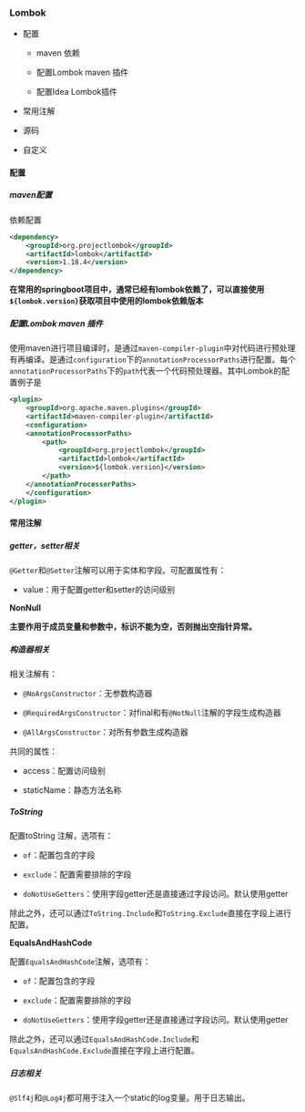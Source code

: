 ### Lombok

- 配置
  
  - maven 依赖
  
  - 配置Lombok maven 插件
  
  - 配置Idea Lombok插件

- 常用注解

- 源码

- 自定义

#### 配置

##### maven配置

依赖配置

```xml
<dependency>
    <groupId>org.projectlombok</groupId>
    <artifactId>lombok</artifactId>
    <version>1.18.4</version>
</dependency>
```

**在常用的springboot项目中，通常已经有lombok依赖了，可以直接使用`${lombok.version}`获取项目中使用的lombok依赖版本**

##### 配置Lombok maven 插件

使用maven进行项目编译时，是通过`maven-compiler-plugin`中对代码进行预处理有再编译。是通过`configuration`下的`annotationProcessorPaths`进行配置。每个`annotationProcessorPaths`下的`path`代表一个代码预处理器。其中Lombok的配置例子是

```xml
<plugin>
    <groupId>org.apache.maven.plugins</groupId>
    <artifactId>maven-compiler-plugin</artifactId>
    <configuration>
    <annotationProcessorPaths>
        <path>
            <groupId>org.projectlombok</groupId>
            <artifactId>lombok</artifactId>
            <version>${lombok.version}</version>
        </path>
    </annotationProcessorPaths>
    </configuration>
</plugin>
```

#### 常用注解

##### getter，setter相关

`@Getter`和`@Setter`注解可以用于实体和字段。可配置属性有：

- value：用于配置getter和setter的访问级别

**NonNull**

**主要作用于成员变量和参数中，标识不能为空，否则抛出空指针异常。**

##### 构造器相关

相关注解有：

- `@NoArgsConstructor`：无参数构造器

- `@RequiredArgsConstructor`：对final和有`@NotNull`注解的字段生成构造器

- `@AllArgsConstructor`：对所有参数生成构造器

共同的属性：

- access：配置访问级别

- staticName：静态方法名称

##### **ToString**

配置toString 注解，选项有：

- `of`：配置包含的字段

- `exclude`：配置需要排除的字段

- `doNotUseGetters`：使用字段getter还是直接通过字段访问。默认使用getter

除此之外，还可以通过`ToString.Include`和`ToString.Exclude`直接在字段上进行配置。

**EqualsAndHashCode**

配置`EqualsAndHashCode`注解，选项有：

- `of`：配置包含的字段

- `exclude`：配置需要排除的字段

- `doNotUseGetters`：使用字段getter还是直接通过字段访问。默认使用getter

除此之外，还可以通过`EqualsAndHashCode.Include`和`EqualsAndHashCode.Exclude`直接在字段上进行配置。

##### 日志相关

`@Slf4j`和`@Log4j`都可用于注入一个static的log变量。用于日志输出。
